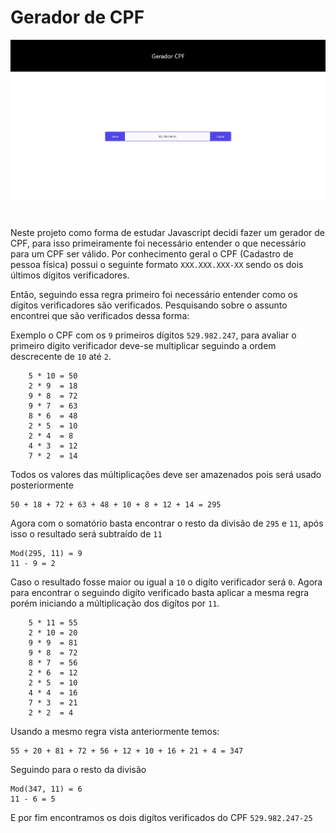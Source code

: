 # Gerador de CPF
![Projeto](https://github.com/RamonSouzaaa/geradorcpfjs/blob/master/img/projeto.PNG)
#
Neste projeto como forma de estudar Javascript decidi fazer um gerador de CPF, para isso primeiramente foi necessário 
entender o que necessário para um CPF ser válido. Por conhecimento geral o CPF (Cadastro de pessoa física) possui o seguinte formato
`XXX.XXX.XXX-XX` sendo os dois últimos dígitos verificadores.

Então, seguindo essa regra primeiro foi necessário entender como os dígitos verificadores são verificados. Pesquisando sobre o 
assunto encontrei que são verificados dessa forma:

Exemplo o CPF com os `9` primeiros dígitos `529.982.247`, para avaliar o primeiro dígito verificador deve-se multiplicar seguindo a ordem descrecente
de `10` até `2`.
```
    5 * 10 = 50
    2 * 9  = 18
    9 * 8  = 72
    9 * 7  = 63
    8 * 6  = 48
    2 * 5  = 10
    2 * 4  = 8
    4 * 3  = 12
    7 * 2  = 14
```
Todos os valores das múltiplicações deve ser amazenados pois será usado posteriormente 
```
50 + 18 + 72 + 63 + 48 + 10 + 8 + 12 + 14 = 295
```
Agora com o somatório basta encontrar o resto da divisão de `295` e `11`, após isso o resultado será subtraído de `11`
```
Mod(295, 11) = 9
11 - 9 = 2
```
Caso o resultado fosse maior ou igual a `10` o digíto verificador será `0`.
Agora para encontrar o seguindo digíto verificado basta aplicar a mesma regra porém 
iniciando a múltiplicação dos digítos por `11`.
```
    5 * 11 = 55
    2 * 10 = 20
    9 * 9  = 81
    9 * 8  = 72
    8 * 7  = 56
    2 * 6  = 12
    2 * 5  = 10
    4 * 4  = 16
    7 * 3  = 21
    2 * 2  = 4
```
Usando a mesmo regra vista anteriormente temos:
```
55 + 20 + 81 + 72 + 56 + 12 + 10 + 16 + 21 + 4 = 347
```
Seguindo para o resto da divisão
```
Mod(347, 11) = 6
11 - 6 = 5
```
E por fim encontramos os dois digítos verificados do CPF `529.982.247-25`
